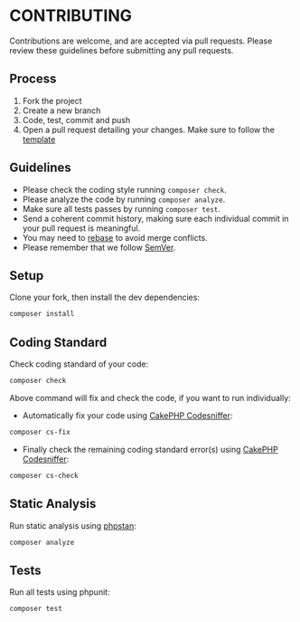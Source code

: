 # CONTRIBUTING

Contributions are welcome, and are accepted via pull requests.
Please review these guidelines before submitting any pull requests.

## Process

1. Fork the project
1. Create a new branch
1. Code, test, commit and push
1. Open a pull request detailing your changes. Make sure to follow the [template](.github/PULL_REQUEST_TEMPLATE.md)

## Guidelines

* Please check the coding style running `composer check`.
* Please analyze the code by running `composer analyze`.
* Make sure all tests passes by running `composer test`.
* Send a coherent commit history, making sure each individual commit in your pull request is meaningful.
* You may need to [rebase](https://git-scm.com/book/en/v2/Git-Branching-Rebasing) to avoid merge conflicts.
* Please remember that we follow [SemVer](http://semver.org/).

## Setup

Clone your fork, then install the dev dependencies:
```bash
composer install
```

## Coding Standard

Check coding standard of your code:
```bash
composer check
```

Above command will fix and check the code, if you want to run individually:

- Automatically fix your code using [CakePHP Codesniffer](https://github.com/cakephp/cakephp-codesniffer):
```bash
composer cs-fix
```

- Finally check the remaining coding standard error(s) using [CakePHP Codesniffer](https://github.com/cakephp/cakephp-codesniffer):
```bash
composer cs-check
```

## Static Analysis

Run static analysis using [phpstan](https://phpstan.org/):
```bash
composer analyze
```

## Tests

Run all tests using phpunit:
```bash
composer test
```
